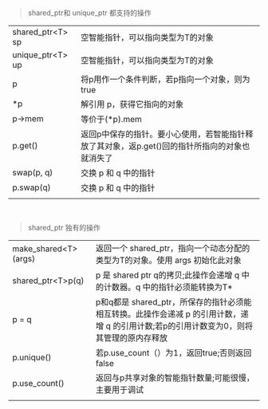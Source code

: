 

&emsp;
>shared_ptr和 unique_ptr 都支持的操作

|||
:---|:---
shared_ptr\<T> sp | 空智能指针，可以指向类型为T的对象
unique_ptr\<T> up | 空智能指针，可以指向类型为T的对象
p | 将p用作一个条件判断，若p指向一个对象，则为true
*p | 解引用 p，获得它指向的对象
p->mem | 等价于(*p).mem
p.get() | 返回p中保存的指针。要小心使用，若智能指针释放了其对象，返p.get()回的指针所指向的对象也就消失了
swap(p, q) | 交换 p 和 q 中的指针
p.swap(q) | 交换 p 和 q 中的指针
|||

&emsp;
>shared_ptr 独有的操作

|||
|:---|:---
make_shared\<T>(args) | 返回一个 shared_ptr，指向一个动态分配的类型为T的对象。使用 args 初始化此对象
shared_ptr\<T>p(q) | p 是 shared ptr q的拷贝;此操作会递增 q 中的计数器。q 中的指针必须能转换为T*
p = q | p和q都是 shared_ptr，所保存的指针必须能相互转换。此操作会递减 p 的引用计数，递增 q 的引用计数;若p的引用计数变为0，则将其管理的原内存释放
p.unique()| 若p.use_count（）为1，返回true;否则返回false
p.use_count() | 返回与p共享对象的智能指针数量;可能很慢，主要用于调试
|||

